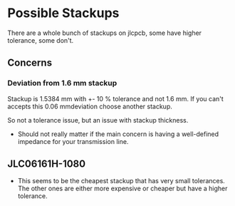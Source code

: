 # Possible Stackups

There are a whole bunch of stackups on jlcpcb, some have higher tolerance, some don't.

## Concerns
### Deviation from 1.6 mm stackup
Stackup is 1.5384 mm with +- 10 % tolerance and not 1.6 mm. If you can't accepts this 0.06 mmdeviation choose another stackup.

So not a tolerance issue, but an issue with stackup thickness.
- Should not really matter if the main concern is having a well-defined impedance for your transmission line.


## JLC06161H-1080

- This seems to be the cheapest stackup that has very small tolerances. The other ones are either more expensive or cheaper but have a higher tolerance.
